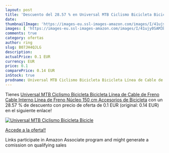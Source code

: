 ```yaml
---
layout: post
title: 'Descuento del 28.57 % en Universal MTB Ciclismo Bicicleta Bicicle'
date: 
thumbnailImage: 'https://images-eu.ssl-images-amazon.com/images/I/41ujy0SAM3L._SL200_.jpg'
images: [ 'https://images-eu.ssl-images-amazon.com/images/I/41ujy0SAM3L._SL200_.jpg' ]
comments: true
category: ofertas
author: ring
slug: B07JH4QJLG
description:
actualPrice: 0.1 EUR
currency: EUR
price: 0.1
comparePrice: 0.14 EUR
inStock: true
prodname: Universal MTB Ciclismo Bicicleta Bicicleta Línea de Cable de Freno Cable Interno Línea de Freno Núcleo 150 cm Accesorios de Bicicleta
---
```


Tienes [Universal MTB Ciclismo Bicicleta Bicicleta Línea de Cable de Freno Cable Interno Línea de Freno Núcleo 150 cm Accesorios de Bicicleta](https://www.amazon.es/dp/B07JH4QJLG/?tag=tolees-21) con un 28.57 % de descuento con precio de oferta de 0.1 EUR (original: 0.14 EUR) en el siguiente enlace!

[![Universal MTB Ciclismo Bicicleta Bicicle](https://images-eu.ssl-images-amazon.com/images/I/41ujy0SAM3L._SL200_.jpg)](https://www.amazon.es/dp/B07JH4QJLG/?tag=tolees-21)

[Accede a la oferta!!](https://www.amazon.es/dp/B07JH4QJLG/?tag=tolees-21)

Links participate in Amazon Associate program and might generate a comission on qualifying sales


